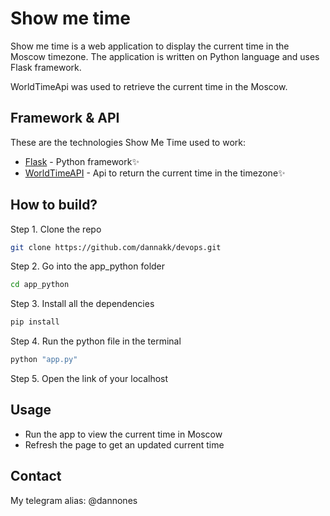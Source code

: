 # Show me time

Show me time is a web application to display the current time in the Moscow timezone.
The application is written on Python language and uses Flask framework.

WorldTimeApi was used to retrieve the current time in the Moscow.

## Framework & API

These are the technologies Show Me Time used to work:

- [Flask] - Python framework✨
- [WorldTimeAPI] - Api to return the current time in the timezone✨

## How to build?
Step 1. Clone the repo
```sh
git clone https://github.com/dannakk/devops.git
```

Step 2. Go into the app_python folder
```sh
cd app_python
```

Step 3. Install all the dependencies
```sh
pip install
```

Step 4. Run the python file in the terminal
```sh
python "app.py"
```

Step 5. Open the link of your localhost


## Usage
- Run the app to view the current time in Moscow
- Refresh the page to get an updated current time

## Contact
My telegram alias: @dannones

 [Flask]: <https://github.com/joemccann/dillinger>
 [WorldTimeApi]: <http://worldtimeapi.org/>